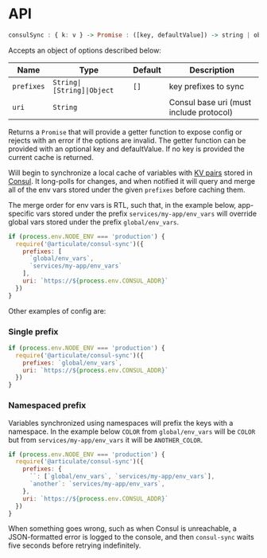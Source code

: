# API

```haskell
consulSync : { k: v } -> Promise : ([key, defaultValue]) -> string | object
```

Accepts an object of options described below:

| Name | Type | Default | Description |
| ---- | ---- | ------- | ----------- |
| `prefixes` | `String\|[String]\|Object` | `[]` | key prefixes to sync |
| `uri` | `String` | | Consul base uri (must include protocol) |

Returns a `Promise` that will provide a getter function to expose config or rejects with an error if the options are invalid. The getter function can be provided with an optional key and defaultValue. If no key is provided the current cache is returned.

Will begin to synchronize a local cache of variables with [KV pairs](https://www.consul.io/api/kv.html) stored in [Consul](https://www.consul.io/).  It long-polls for changes, and when notified it will query and merge all of the env vars stored under the given `prefixes` before caching them.

The merge order for env vars is RTL, such that, in the example below, app-specific vars stored under the prefix `services/my-app/env_vars` will override global vars stored under the prefix `global/env_vars`.

```js
if (process.env.NODE_ENV === 'production') {
  require('@articulate/consul-sync')({
    prefixes: [
      `global/env_vars`,
      `services/my-app/env_vars`
    ],
    uri: `https://${process.env.CONSUL_ADDR}`
  })
}
```

Other examples of config are:

### Single prefix
```js
if (process.env.NODE_ENV === 'production') {
  require('@articulate/consul-sync')({
    prefixes: `global/env_vars`,
    uri: `https://${process.env.CONSUL_ADDR}`
  })
}
```

### Namespaced prefix
  Variables synchronized using namespaces will prefix the keys with a namespace. In the example below `COLOR` from `global/env_vars` will be `COLOR` but from `services/my-app/env_vars` it will be `ANOTHER_COLOR`.

```js
if (process.env.NODE_ENV === 'production') {
  require('@articulate/consul-sync')({
    prefixes: {
      ``: [`global/env_vars`, `services/my-app/env_vars`],
      `another`: `services/my-app/env_vars`,
    },
    uri: `https://${process.env.CONSUL_ADDR}`
  })
}
```

When something goes wrong, such as when Consul is unreachable, a JSON-formatted error is logged to the console, and then `consul-sync` waits five seconds before retrying indefinitely.
